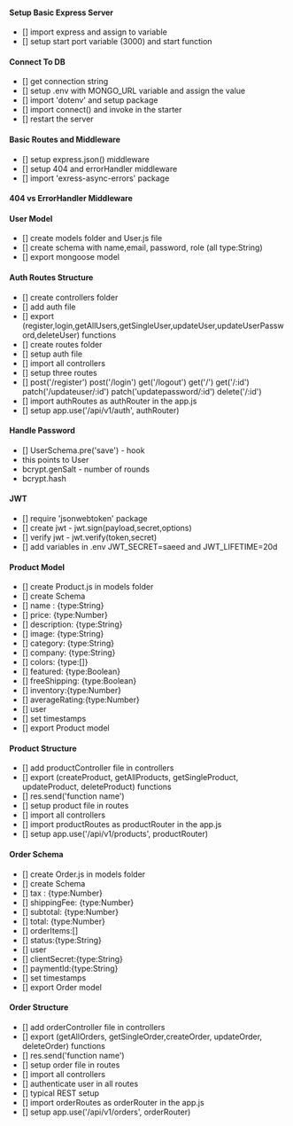 #### Setup Basic Express Server

- [] import express and assign to variable
- [] setup start port variable (3000) and start function

#### Connect To DB

- [] get connection string
- [] setup .env with MONGO_URL variable and assign the value
- [] import 'dotenv' and setup package
- [] import connect() and invoke in the starter
- [] restart the server

#### Basic Routes and Middleware

- [] setup express.json() middleware
- [] setup 404 and errorHandler middleware
- [] import 'exress-async-errors' package

#### 404 vs ErrorHandler Middleware

#### User Model

- [] create models folder and User.js file
- [] create schema with name,email, password, role (all type:String)
- [] export mongoose model

#### Auth Routes Structure

- [] create controllers folder
- [] add auth file
- [] export (register,login,getAllUsers,getSingleUser,updateUser,updateUserPassword,deleteUser) functions
- [] create routes folder
- [] setup auth file
- [] import all controllers
- [] setup three routes
- [] post('/register') post('/login') get('/logout') get('/') get('/:id') patch('/updateuser/:id')     patch('updatepassword/:id') delete('/:id')
- [] import authRoutes as authRouter in the app.js
- [] setup app.use('/api/v1/auth', authRouter)


#### Handle Password

- [] UserSchema.pre('save') - hook
- this points to User
- bcrypt.genSalt - number of rounds
- bcrypt.hash

#### JWT

- [] require 'jsonwebtoken' package
- [] create jwt - jwt.sign(payload,secret,options)
- [] verify jwt - jwt.verify(token,secret)
- [] add variables in .env JWT_SECRET=saeed and JWT_LIFETIME=20d

#### Product Model

- [] create Product.js in models folder
- [] create Schema
- [] name : {type:String}
- [] price: {type:Number}
- [] description: {type:String}
- [] image: {type:String}
- [] category: {type:String}
- [] company: {type:String}
- [] colors: {type:[]}
- [] featured: {type:Boolean}
- [] freeShipping: {type:Boolean}
- [] inventory:{type:Number}
- [] averageRating:{type:Number}
- [] user
- [] set timestamps
- [] export Product model

#### Product Structure

- [] add productController file in controllers
- [] export (createProduct, getAllProducts,
  getSingleProduct, updateProduct, deleteProduct) functions
- [] res.send('function name')
- [] setup product file in routes
- [] import all controllers
- [] import productRoutes as productRouter in the app.js
- [] setup app.use('/api/v1/products', productRouter)

#### Order Schema

- [] create Order.js in models folder
- [] create Schema
- [] tax : {type:Number}
- [] shippingFee: {type:Number}
- [] subtotal: {type:Number}
- [] total: {type:Number}
- [] orderItems:[]
- [] status:{type:String}
- [] user
- [] clientSecret:{type:String}
- [] paymentId:{type:String}
- [] set timestamps
- [] export Order model

#### Order Structure

- [] add orderController file in controllers
- [] export (getAllOrders, getSingleOrder,createOrder, updateOrder, deleteOrder) functions
- [] res.send('function name')
- [] setup order file in routes
- [] import all controllers
- [] authenticate user in all routes
- [] typical REST setup
- [] import orderRoutes as orderRouter in the app.js
- [] setup app.use('/api/v1/orders', orderRouter)
